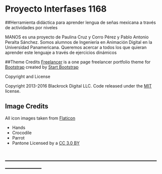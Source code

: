 # Proyecto Interfases 1168

##Herramienta didáctica para aprender lengua de señas mexicana a través de actividades por niveles


MANOS es una proyecto de Paulina Cruz y Corro Pérez y Pablo Antonio Peralta Sánchez. Somos alumnos de Ingeniería en Animación Digital en la Universidad Panamericana. Queremos acercar a todos los que quieran aprender este lenguaje a través de ejercicios dinámicos



##Theme Credits
[Freelancer](http://startbootstrap.com/template-overviews/freelancer/) is a one page freelancer portfolio theme for [Bootstrap](http://getbootstrap.com/) created by [Start Bootstrap](http://startbootstrap.com/)

Copyright and License

Copyright 2013-2016 Blackrock Digital LLC. Code released under the [MIT](https://github.com/BlackrockDigital/startbootstrap-freelancer/blob/gh-pages/LICENSE) license.




## Image Credits
All icon images taken from [Flaticon](http://www.flaticon.com/) 
* Hands
* Crocodile
* Parrot
* Pantone
Licensed by a [CC 3.0 BY](http://creativecommons.org/licenses/by/3.0/)



## ______________________________________________________________

